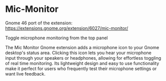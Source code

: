# Mic-Monitor

Gnome 46 port of the extension: https://extensions.gnome.org/extension/6027/mic-monitor/

Toggle microphone monitoring from the top panel

The Mic Monitor Gnome extension adds a microphone icon to your Gnome desktop's status area. Clicking this icon lets you hear your microphone input through your speakers or headphones, allowing for effortless toggling of real time monitoring. Its lightweight design and easy to use functionality make it perfect for users who frequently test their microphone settings or want live feedback.
